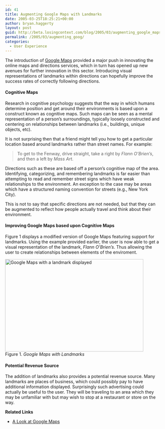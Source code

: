 ```yaml
---
id: 41
title: Augmenting Google Maps with Landmarks
date: 2005-03-25T18:25:21+00:00
author: bryan.haggerty
layout: post
guid: http://beta.losingcontext.com/blog/2005/03/augmenting_google_maps_with_landmarks.php
permalink: /2005/03/augmenting_goog/
categories:
  - User Experience
---
```

The introduction of [Google Maps](http://maps.google.com) provided a major push in innovating the online maps and directions services, which in turn has opened up new avenues for further innovation in this sector. Introducing visual representations of landmarks within directions can hopefully improve the success rates of correctly following directions.

#### Cognitive Maps

Research in cognitive psychology suggests that the way in which humans determine position and get around their environments is based upon a construct known as cognitive maps. Such maps can be seen as a mental representation of a person&#8217;s surroundings, typically loosely constructed and centering on relationships between landmarks (i.e., buildings, unique objects, etc).

It is not surprising then that a friend might tell you how to get a particular location based around landmarks rather than street names. For example:

> To get to the Fenway, drive straight, take a right by _Flann O&#8217;Brien&#8217;s_, and then a left by _Mass Art_.

Directions such as these are based off a person&#8217;s cognitive map of the area. Identifying, categorizing, and remembering landmarks is far easier than attempting to read and remember street signs which have weak relationships to the environment. An exception to the case may be areas which have a structured naming convention for streets (e.g., New York City).

This is not to say that specific directions are not needed, but that they can be augmented to reflect how people actually travel and think about their environment.

#### Improving Google Maps based upon Cognitive Maps

Figure 1 displays a modified version of Google Maps featuring support for landmarks. Using the example provided earlier, the user is now able to get a visual representation of the landmark, _Flann O&#8217;Brien&#8217;s_. Thus allowing the user to create relationships between elements of the enviroment.

<p class="figure-centered">
  <img src="http://www.losingcontext.com/blog/images/gmaps-landmarks.jpg" alt="Google Maps with a landmark displayed" height="301" width="450" /><br /> Figure 1. <em>Google Maps with Landmarks</em>
</p>

#### Potential Revenue Source

The addition of landmarks also provides a potential revenue source. Many landmarks are places of business, which could possibly pay to have additional information displayed. Surprisingly such advertising could actually be useful to the user. They will be traveling to an area which they may be unfamiliar with but may wish to stop at a restaurant or store on the way.

<p id="related-links">
  <strong>Related Links</strong>
</p>

  * [A Look at Google Maps](/blog/2005/02/google_maps.php)